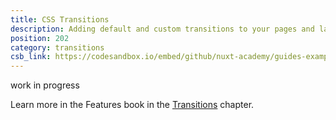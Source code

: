```yaml
---
title: CSS Transitions
description: Adding default and custom transitions to your pages and layouts
position: 202
category: transitions
csb_link: https://codesandbox.io/embed/github/nuxt-academy/guides-examples/tree/master/03_features/05_transitions?
---
```


<example-intro></example-intro>

work in progress
<base-alert type="next">

Learn more in the Features book in the [Transitions](/guides/features/transitions) chapter.

</base-alert>

<code-sandbox :src="csb_link"></code-sandbox>

